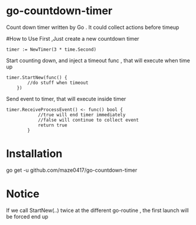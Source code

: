 # go-countdown-timer
Count down timer written by Go . It could collect actions before timeup


#How to Use
First ,Just create a new  countdown timer
```
timer := NewTimer(3 * time.Second)
```

Start counting down, and inject a timeout func , that will execute when time up
```
timer.StartNew(func() {
        //do stuff when timeout		
	})

```

Send event to timer, that will execute inside timer 
```
timer.ReceiveProcessEvent() <- func() bool {
            //true will end timer immediately
            //false will continue to collect event
			return true
		}
```
# Installation
go get -u github.com/maze0417/go-countdown-timer

# Notice
If we call StartNew(..) twice at the different go-routine , the first launch will be forced end up   

